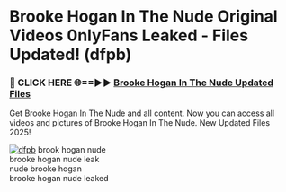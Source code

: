 # Brooke Hogan In The Nude Original Videos 0nlyFans Leaked - Files Updated! (dfpb)

<h3>🔴 CLICK HERE 🌐==►► <a href="https://tinyurl.com/yrmya6cz" rel="nofollow">Brooke Hogan In The Nude Updated Files</a></h3>

Get Brooke Hogan In The Nude and all content. Now you can access all videos and pictures of Brooke Hogan In The Nude. New Updated Files 2025!

[![dfpb](https://i.imgur.com/FMdXYCs.gif)](https://tinyurl.com/yrmya6cz)
brook hogan nude<br>
brooke hogan nude leak<br>
nude brooke hogan<br>
brooke hogan nude leaked